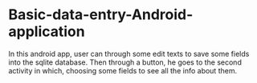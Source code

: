 # Basic-data-entry-Android-application
In this android app, user can through some edit texts to save some fields into the sqlite database.
Then through a button, he goes to the second activity in which, choosing some fields to see all the info about them.

